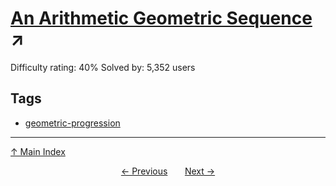 # [An Arithmetic Geometric Sequence](https://projecteuler.net/problem=235) ↗️

Difficulty rating: 40%
Solved by: 5,352 users
## Tags

- [geometric-progression](../tags/geometric-progression.md)



---

[↑ Main Index](../README.md)


<div align=center><a href='234.md'>← Previous</a> &nbsp;&nbsp; &nbsp;&nbsp;  <a href='236.md'>Next →</a></div>

